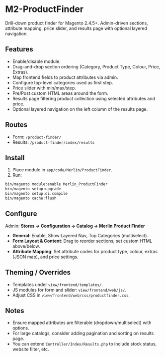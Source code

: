 # M2-ProductFinder

Drill-down product finder for Magento 2.4.5+. Admin-driven sections, attribute mapping, price slider, and results page with optional layered navigation.


## Features
- Enable/disable module.
- Drag-and-drop section ordering (Category, Product Type, Colour, Price, Extras).
- Map frontend fields to product attributes via admin.
- Configure top-level categories used as first step.
- Price slider with min/max/step.
- Pre/Post custom HTML areas around the form.
- Results page filtering product collection using selected attributes and price.
- Optional layered navigation on the left column of the results page.


## Routes
- Form: `/product-finder/`
- Results: `/product-finder/index/results`


## Install
1. Place module in `app/code/Merlin/ProductFinder`.
2. Run:
```bash
bin/magento module:enable Merlin_ProductFinder
bin/magento setup:upgrade
bin/magento setup:di:compile
bin/magento cache:flush
```


## Configure
Admin: **Stores → Configuration → Catalog → Merlin Product Finder**


- **General**: Enable, Show Layered Nav, Top Categories (multiselect).
- **Form Layout & Content**: Drag to reorder sections; set custom HTML above/below.
- **Attribute Mapping**: Set attribute codes for product type, colour, extras (JSON map), and price settings.


## Theming / Overrides
- Templates under `view/frontend/templates/`.
- JS modules for form and slider: `view/frontend/web/js/`.
- Adjust CSS in `view/frontend/web/css/productfinder.css`.


## Notes
- Ensure mapped attributes are filterable (dropdown/multiselect) with options.
- For large catalogs, consider adding pagination and sorting on results page.
- You can extend `Controller/Index/Results.php` to include stock status, website filter, etc.
